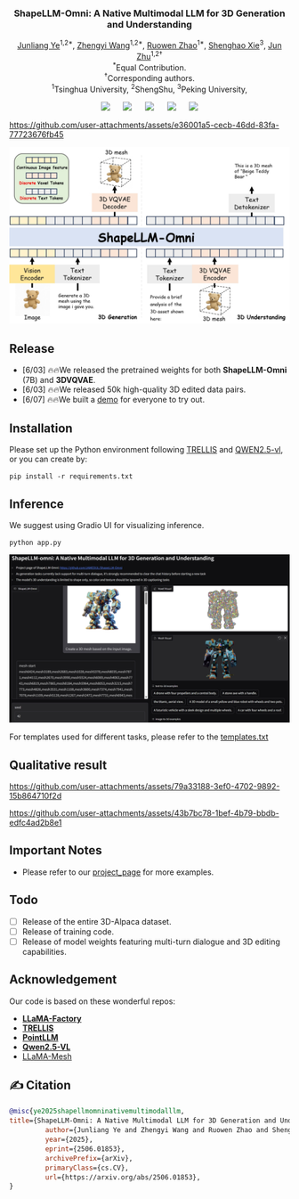 <p align="center">
  <h3 align="center"><strong>ShapeLLM-Omni: A Native Multimodal LLM for 3D Generation and Understanding</strong></h3>

<p align="center">
    <a href="https://jamesyjl.github.io/">Junliang Ye</a><sup>1,2*</sup>,
    <a href="https://thuwzy.github.io/">Zhengyi Wang</a><sup>1,2*</sup>,
    <a href="https://zhaorw02.github.io/">Ruowen Zhao</a><sup>1*</sup>,
    <a href="">Shenghao Xie</a><sup>3</sup>,
    <a href="https://ml.cs.tsinghua.edu.cn/~jun/index.shtml">Jun Zhu</a><sup>1,2†</sup>
    <br>
    <sup>*</sup>Equal Contribution.
    <br>
    <sup>†</sup>Corresponding authors.
    <br>
    <sup>1</sup>Tsinghua University,
    <sup>2</sup>ShengShu,
    <sup>3</sup>Peking University,
</p>

<div align="center">

<a href='https://arxiv.org/abs/2506.01853'><img src='https://img.shields.io/badge/arXiv-2506.01853-b31b1b.svg'></a> &nbsp;&nbsp;&nbsp;&nbsp;
 <a href='https://jamesyjl.github.io/ShapeLLM/'><img src='https://img.shields.io/badge/Project-Page-Green'></a> &nbsp;&nbsp;&nbsp;&nbsp;
 <a href="https://huggingface.co/spaces/yejunliang23/ShapLLM-Omni"><img src="https://img.shields.io/badge/%F0%9F%A4%97%20Gradio%20Demo-HF-orange"></a>
 &nbsp;&nbsp;&nbsp;&nbsp;
<a href="https://huggingface.co/yejunliang23/ShapeLLM-7B-omni"><img src="https://img.shields.io/badge/%F0%9F%A4%97%20Weights-HF-orange"></a> &nbsp;&nbsp;&nbsp;&nbsp;
<a href='https://huggingface.co/datasets/yejunliang23/3D-Alpaca'><img src="https://img.shields.io/badge/%F0%9F%A4%97%20Dataset-HF-orange">

</div>

https://github.com/user-attachments/assets/e36001a5-cecb-46dd-83fa-77723676fb45

<p align="center">
    <img src="assets/head.jpg">
</p>

## Release
- [6/03] 🔥🔥We released the pretrained weights for both **ShapeLLM-Omni** (7B) and **3DVQVAE**.
- [6/03] 🔥🔥We released 50k high-quality 3D edited data pairs.
- [6/07] 🔥🔥We built a [demo](https://huggingface.co/spaces/yejunliang23/ShapLLM-Omni) for everyone to try out.

## Installation
Please set up the Python environment following [TRELLIS](https://github.com/microsoft/TRELLIS/tree/main) and [QWEN2.5-vl](https://github.com/QwenLM/Qwen2.5-VL), or you can create by:
```
pip install -r requirements.txt
```

## Inference
We suggest using Gradio UI for visualizing inference.
```
python app.py
```
<p align="center">
    <img src="assets/gradio.jpeg">
</p>

For templates used for different tasks, please refer to the [templates.txt](https://github.com/JAMESYJL/ShapeLLM-Omni/blob/main/templates.txt)

## Qualitative result

https://github.com/user-attachments/assets/79a33188-3ef0-4702-9892-15b864710f2d

https://github.com/user-attachments/assets/43b7bc78-1bef-4b79-bbdb-edfc4ad2b8e1
  
## Important Notes
- Please refer to our [project_page](https://jamesyjl.github.io/ShapeLLM/) for more examples.
## Todo
- [ ] Release of the entire 3D-Alpaca dataset.
- [ ] Release of training code.
- [ ] Release of model weights featuring multi-turn dialogue and 3D editing capabilities.

## Acknowledgement
Our code is based on these wonderful repos:
* **[LLaMA-Factory](https://github.com/hiyouga/LLaMA-Factory)**
* **[TRELLIS](https://github.com/microsoft/TRELLIS)**
* **[PointLLM](https://github.com/OpenRobotLab/PointLLM)**
* **[Qwen2.5-VL](https://github.com/QwenLM/Qwen2.5-VL)**
* [LLaMA-Mesh](https://github.com/nv-tlabs/LLaMA-Mesh)

## ✍️ Citation

```bibtex
@misc{ye2025shapellmomninativemultimodalllm,
title={ShapeLLM-Omni: A Native Multimodal LLM for 3D Generation and Understanding}, 
         author={Junliang Ye and Zhengyi Wang and Ruowen Zhao and Shenghao Xie and Jun Zhu},
         year={2025},
         eprint={2506.01853},
         archivePrefix={arXiv},
         primaryClass={cs.CV},
         url={https://arxiv.org/abs/2506.01853}, 
} 
```

